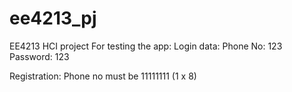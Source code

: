 # ee4213_pj
EE4213 HCI project
For testing the app:
Login data:
Phone No: 123
Password: 123

Registration:
Phone no must be 11111111 (1 x 8)
